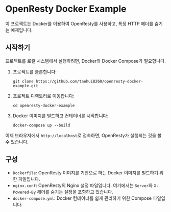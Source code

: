 # OpenResty Docker Example

이 프로젝트는 Docker를 이용하여 OpenResty를 사용하고, 특정 HTTP 헤더를 숨기는 예제입니다.

## 시작하기

프로젝트를 로컬 시스템에서 실행하려면, Docker와 Docker Compose가 필요합니다.

1. 프로젝트를 클론합니다:

   ```
   git clone https://github.com/taehui8260/openresty-docker-example.git
   ```

2. 프로젝트 디렉토리로 이동합니다:

   ```
   cd openresty-docker-example
   ```

3. Docker 이미지를 빌드하고 컨테이너를 시작합니다:

   ```
   docker-compose up --build
   ```

이제 브라우저에서 `http://localhost`로 접속하면, OpenResty가 실행되는 것을 볼 수 있습니다.

## 구성

- `Dockerfile`: OpenResty 이미지를 기반으로 하는 Docker 이미지를 빌드하기 위한 파일입니다.
- `nginx.conf`: OpenResty의 Nginx 설정 파일입니다. 여기에서는 `Server`와 `X-Powered-By` 헤더를 숨기는 설정을 포함하고 있습니다.
- `docker-compose.yml`: Docker 컨테이너를 쉽게 관리하기 위한 Compose 파일입니다.

